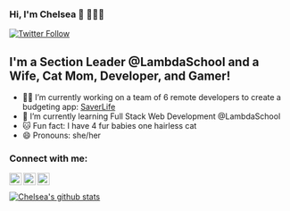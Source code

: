### Hi, I'm Chelsea 👋 👩🏻‍💻

[![Twitter Follow](https://img.shields.io/twitter/follow/chelswetz?color=%231DA1F2&label=follow%20%40chelswetz&style=for-the-badge)](https://twitter.com/ChelsWetz)
## I'm a Section Leader @LambdaSchool and a Wife, Cat Mom, Developer, and Gamer!

- 👯‍♀️  I’m currently working on a team of 6 remote developers to create a budgeting app: [SaverLife](https://github.com/Lambda-School-Labs/Labs25-SaverLife-TeamC-fe)
- 🌱  I’m currently learning Full Stack Web Development @LambdaSchool
- 🐱  Fun fact: I have 4 fur babies one hairless cat 
- 😄  Pronouns: she/her

### Connect with me: 

[<img align="left" alt="Chelsea Wetzel's DEV Profile" width="22px" src="https://d2fltix0v2e0sb.cloudfront.net/dev-badge.svg" />][dev]
[<img align="left" alt="ChelsWetz | Twitter" width="22px" src="https://cdn.jsdelivr.net/npm/simple-icons@v3/icons/twitter.svg" />][twitter]
[<img align="left" alt="markanator | LinkedIn" width="22px" src="https://cdn.jsdelivr.net/npm/simple-icons@v3/icons/linkedin.svg" />][linkedin]
<br />
<br /> 
[![Chelsea's github stats](https://github-readme-stats.vercel.app/api?username=chelsabeth&show_icons=true&theme=highcontrast&icon_color=FFFF00&title_color=FF1493&text_color=00FFFF)](https://github.com/chelsabeth/github-readme-stats)
  
[dev]: https://dev.to/chelsea_wetzel
[twitter]: https://twitter.com/ChelsWetz
[linkedin]: https://www.linkedin.com/in/chelsea-wetzel/
